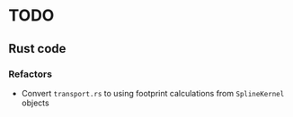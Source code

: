 # TODO 

## Rust code

### Refactors

- Convert `transport.rs` to using footprint calculations from `SplineKernel` objects

